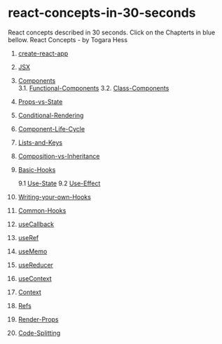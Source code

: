 # react-concepts-in-30-seconds

React concepts described in 30 seconds.
Click on the Chapterts in blue bellow.
React Concepts - by Togara Hess

1.  [create-react-app](create-react-app.md)
2.  [JSX](JSX.md)
3.  [Components](Components.md)  
    3.1. [Functional-Components](components-functional-components.md)
    3.2. [Class-Components](components-class-components.md)
4.  [Props-vs-State](Props-vs-State.md)
5.  [Conditional-Rendering](Conditional-Rendering.md)
6.  [Component-Life-Cycle](Component-Life-Cycle.md)
7.  [Lists-and-Keys](Lists-and-Keys.md)
8.  [Composition-vs-Inheritance](Composition-vs-Inheritance.md)
9.  [Basic-Hooks](Basic-Hooks.md)

    9.1 [ Use-State](Basic-Hooks-Use-State.md)
    9.2 [Use-Effect](Basic-Hooks-Use-Effect.md)

10. [Writing-your-own-Hooks](Wriring-your-own-Hooks.md)
11. [Common-Hooks](Common-Hooks.md)
12. [useCallback](useCallback.md)
13. [useRef](useRef.md)
14. [useMemo](useMemo.md)
15. [useReducer](useReducer.md)
16. [useContext](useContext.md)
17. [Context](Context.md)
18. [Refs](Refs.md)
19. [Render-Props](Render-Props.md)
20. [Code-Splitting](Code-Splitting.md)
